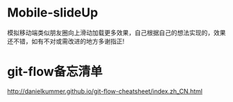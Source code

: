 # Mobile-slideUp
模拟移动端类似朋友圈向上滑动加载更多效果，自己根据自己的想法实现的，效果还不错，如有不对或需改进的地方多谢指正!
# git-flow备忘清单
http://danielkummer.github.io/git-flow-cheatsheet/index.zh_CN.html
